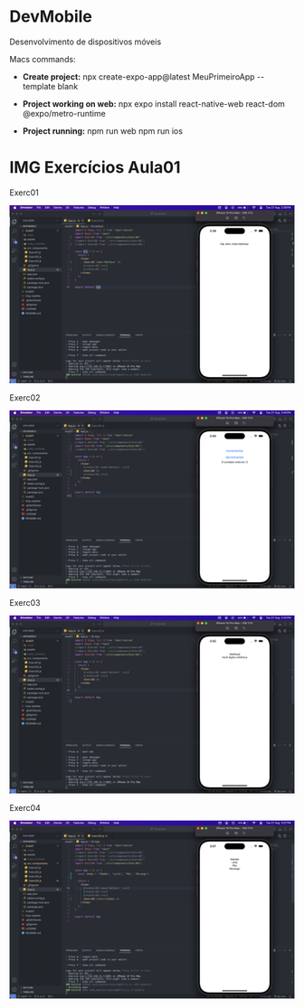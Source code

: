 # DevMobile
 Desenvolvimento de dispositivos móveis

Macs commands:

- **Create project:**
npx create-expo-app@latest MeuPrimeiroApp --template blank

- **Project working on web:**
npx expo install react-native-web react-dom @expo/metro-runtime

- **Project running:**
npm run web
npm run ios

# IMG Exercícios Aula01

Exerc01

![exerc01ios](https://github.com/mharteux/DevMobile/blob/main/Img-readme/exerc01-ios.png)

Exerc02

![exerc02ios](https://github.com/mharteux/DevMobile/blob/main/Img-readme/exerc02-ios.png)

Exerc03

![exerc02ios](https://github.com/mharteux/DevMobile/blob/main/Img-readme/exerc03-ios.png)

Exerc04

![exerc02ios](https://github.com/mharteux/DevMobile/blob/main/Img-readme/exerc04-ios.png)
